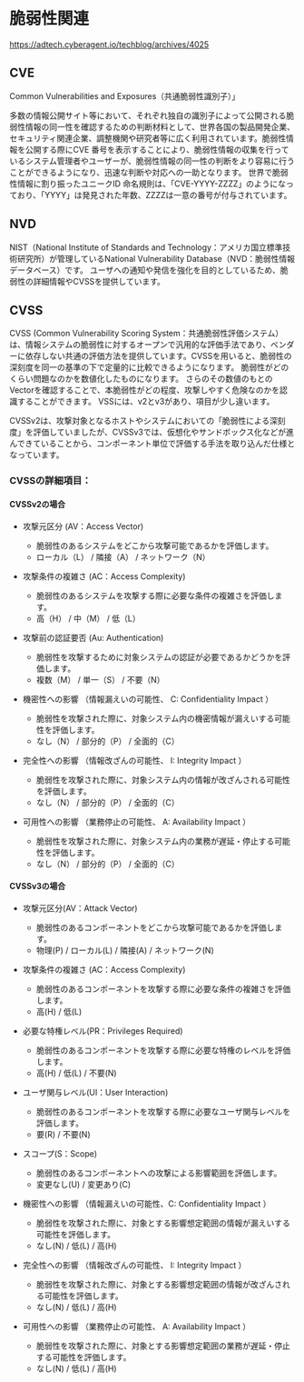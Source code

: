 脆弱性関連
==========
https://adtech.cyberagent.io/techblog/archives/4025

## CVE
Common Vulnerabilities and Exposures（共通脆弱性識別子）」

多数の情報公開サイト等において、それぞれ独自の識別子によって公開される脆弱性情報の同一性を確認するための判断材料として、世界各国の製品開発企業、セキュリティ関連企業、調整機関や研究者等に広く利用されています。脆弱性情報を公開する際にCVE 番号を表示することにより、脆弱性情報の収集を行っているシステム管理者やユーザーが、脆弱性情報の同一性の判断をより容易に行うことができるようになり、迅速な判断や対応への一助となります。
世界で脆弱性情報に割り振ったユニークID
命名規則は、「CVE-YYYY-ZZZZ」のようになっており、「YYYY」は発見された年数、ZZZZは一意の番号が付与されています。

## NVD
NIST（National Institute of Standards and Technology：アメリカ国立標準技術研究所）が管理しているNational Vulnerability Database（NVD：脆弱性情報データベース）です。
ユーザへの通知や発信を強化を目的としているため、脆弱性の詳細情報やCVSSを提供しています。

## CVSS

CVSS (Common Vulnerability Scoring System：共通脆弱性評価システム）は、情報システムの脆弱性に対するオープンで汎用的な評価手法であり、ベンダーに依存しない共通の評価方法を提供しています。CVSSを用いると、脆弱性の深刻度を同一の基準の下で定量的に比較できるようになります。
脆弱性がどのくらい問題なのかを数値化したものになります。
さらのその数値のもとのVectorを確認することで、本脆弱性がどの程度、攻撃しやすく危険なのかを認識することができます。
VSSには、v2とv3があり、項目が少し違います。

CVSSv2は、攻撃対象となるホストやシステムにおいての「脆弱性による深刻度」を評価していましたが、CVSSv3では、仮想化やサンドボックス化などが進んできていることから、コンポーネント単位で評価する手法を取り込んだ仕様となっています。

### CVSSの詳細項目：

#### CVSSv2の場合

- 攻撃元区分 (AV：Access Vector)
	- 脆弱性のあるシステムをどこから攻撃可能であるかを評価します。
	- ローカル（L） / 隣接（A） / ネットワーク（N）

- 攻撃条件の複雑さ (AC：Access Complexity)
	- 脆弱性のあるシステムを攻撃する際に必要な条件の複雑さを評価します。
	- 高（H） / 中（M） / 低（L）

- 攻撃前の認証要否 (Au: Authentication)
	- 脆弱性を攻撃するために対象システムの認証が必要であるかどうかを評価します。
	- 複数（M） / 単一（S） / 不要（N）

- 機密性への影響 （情報漏えいの可能性、 C: Confidentiality Impact ）
	- 脆弱性を攻撃された際に、対象システム内の機密情報が漏えいする可能性を評価します。
	- なし（N） / 部分的（P） / 全面的（C）

- 完全性への影響 （情報改ざんの可能性、 I: Integrity Impact ）
	- 脆弱性を攻撃された際に、対象システム内の情報が改ざんされる可能性を評価します。
	- なし（N） / 部分的（P） / 全面的（C）

- 可用性への影響 （業務停止の可能性、 A: Availability Impact ）
	- 脆弱性を攻撃された際に、対象システム内の業務が遅延・停止する可能性を評価します。
	- なし（N） / 部分的（P） / 全面的（C）

 

#### CVSSv3の場合

- 攻撃元区分(AV：Attack Vector)
	- 脆弱性のあるコンポーネントをどこから攻撃可能であるかを評価します。
	- 物理(P) / ローカル(L) / 隣接(A) / ネットワーク(N)

- 攻撃条件の複雑さ (AC：Access Complexity)
	- 脆弱性のあるコンポーネントを攻撃する際に必要な条件の複雑さを評価します。
	- 高(H) / 低(L)

- 必要な特権レベル(PR：Privileges Required)
	- 脆弱性のあるコンポーネントを攻撃する際に必要な特権のレベルを評価します。
	- 高(H) / 低(L) / 不要(N)

- ユーザ関与レベル(UI：User Interaction)
	- 脆弱性のあるコンポーネントを攻撃する際に必要なユーザ関与レベルを評価します。
	- 要(R) / 不要(N)

- スコープ(S：Scope)
	- 脆弱性のあるコンポーネントへの攻撃による影響範囲を評価します。
	- 変更なし(U) / 変更あり(C)

- 機密性への影響 （情報漏えいの可能性、C: Confidentiality Impact ）
	- 脆弱性を攻撃された際に、対象とする影響想定範囲の情報が漏えいする可能性を評価します。
	- なし(N) / 低(L)  / 高(H)

- 完全性への影響 （情報改ざんの可能性、 I: Integrity Impact ）
	- 脆弱性を攻撃された際に、対象とする影響想定範囲の情報が改ざんされる可能性を評価します。
	- なし(N) / 低(L)  / 高(H)

- 可用性への影響 （業務停止の可能性、 A: Availability Impact ）
	- 脆弱性を攻撃された際に、対象とする影響想定範囲の業務が遅延・停止する可能性を評価します。
	- なし(N) / 低(L)  / 高(H)


